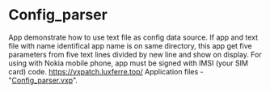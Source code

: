 # Config_parser
App demonstrate how to use text file as config data source. If app and text file with name identifical app name is on same directory, this app get five parameters from five text lines divided by new line and show on display.
For using with Nokia mobile phone, app must be signed with IMSI (your SIM card) code.
https://vxpatch.luxferre.top/
Application files - "[Config_parser.vxp](https://github.com/RDZDX/config_parser/blob/main/Config_parser.vxp?raw=true)".
